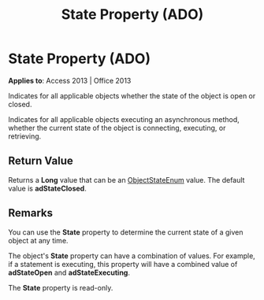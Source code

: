 ﻿---
title: State Property (ADO)
TOCTitle: State Property (ADO)
ms:assetid: ade0a50c-e2d8-23ac-4ea9-b012fedcd5db
ms:mtpsurl: https://msdn.microsoft.com/library/JJ249819(v=office.15)
ms:contentKeyID: 48547053
ms.date: 09/18/2015
mtps_version: v=office.15
f1_keywords:
- ado210.chm1231176
f1_categories:
- Office.Version=v15
---

# State Property (ADO)


**Applies to**: Access 2013 | Office 2013

Indicates for all applicable objects whether the state of the object is open or closed.

Indicates for all applicable objects executing an asynchronous method, whether the current state of the object is connecting, executing, or retrieving.

## Return Value

Returns a **Long** value that can be an [ObjectStateEnum](objectstateenum.md) value. The default value is **adStateClosed**.

## Remarks

You can use the **State** property to determine the current state of a given object at any time.

The object's **State** property can have a combination of values. For example, if a statement is executing, this property will have a combined value of **adStateOpen** and **adStateExecuting**.

The **State** property is read-only.

